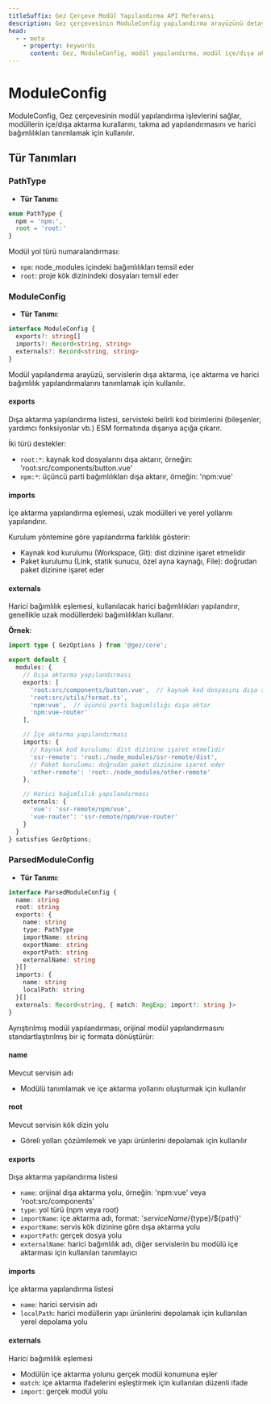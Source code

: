 ```yaml
---
titleSuffix: Gez Çerçeve Modül Yapılandırma API Referansı
description: Gez çerçevesinin ModuleConfig yapılandırma arayüzünü detaylı olarak açıklar, modül içe/dışa aktarma kurallarını, takma ad yapılandırmasını ve harici bağımlılık yönetimini içerir, geliştiricilerin çerçevenin modüler sistemini derinlemesine anlamasına yardımcı olur.
head:
  - - meta
    - property: keywords
      content: Gez, ModuleConfig, modül yapılandırma, modül içe/dışa aktarma, harici bağımlılık, takma ad yapılandırma, bağımlılık yönetimi, Web uygulama çerçevesi
---
```


# ModuleConfig

ModuleConfig, Gez çerçevesinin modül yapılandırma işlevlerini sağlar, modüllerin içe/dışa aktarma kurallarını, takma ad yapılandırmasını ve harici bağımlılıkları tanımlamak için kullanılır.

## Tür Tanımları

### PathType

- **Tür Tanımı**:
```ts
enum PathType {
  npm = 'npm:', 
  root = 'root:'
}
```

Modül yol türü numaralandırması:
- `npm`: node_modules içindeki bağımlılıkları temsil eder
- `root`: proje kök dizinindeki dosyaları temsil eder

### ModuleConfig

- **Tür Tanımı**:
```ts
interface ModuleConfig {
  exports?: string[]
  imports?: Record<string, string>
  externals?: Record<string, string>
}
```

Modül yapılandırma arayüzü, servislerin dışa aktarma, içe aktarma ve harici bağımlılık yapılandırmalarını tanımlamak için kullanılır.

#### exports

Dışa aktarma yapılandırma listesi, servisteki belirli kod birimlerini (bileşenler, yardımcı fonksiyonlar vb.) ESM formatında dışarıya açığa çıkarır.

İki türü destekler:
- `root:*`: kaynak kod dosyalarını dışa aktarır, örneğin: 'root:src/components/button.vue'
- `npm:*`: üçüncü parti bağımlılıkları dışa aktarır, örneğin: 'npm:vue'

#### imports

İçe aktarma yapılandırma eşlemesi, uzak modülleri ve yerel yollarını yapılandırır.

Kurulum yöntemine göre yapılandırma farklılık gösterir:
- Kaynak kod kurulumu (Workspace, Git): dist dizinine işaret etmelidir
- Paket kurulumu (Link, statik sunucu, özel ayna kaynağı, File): doğrudan paket dizinine işaret eder

#### externals

Harici bağımlılık eşlemesi, kullanılacak harici bağımlılıkları yapılandırır, genellikle uzak modüllerdeki bağımlılıkları kullanır.

**Örnek**:
```ts title="entry.node.ts"
import type { GezOptions } from '@gez/core';

export default {
  modules: {
    // Dışa aktarma yapılandırması
    exports: [
      'root:src/components/button.vue',  // kaynak kod dosyasını dışa aktar
      'root:src/utils/format.ts',
      'npm:vue',  // üçüncü parti bağımlılığı dışa aktar
      'npm:vue-router'
    ],

    // İçe aktarma yapılandırması
    imports: {
      // Kaynak kod kurulumu: dist dizinine işaret etmelidir
      'ssr-remote': 'root:./node_modules/ssr-remote/dist',
      // Paket kurulumu: doğrudan paket dizinine işaret eder
      'other-remote': 'root:./node_modules/other-remote'
    },

    // Harici bağımlılık yapılandırması
    externals: {
      'vue': 'ssr-remote/npm/vue',
      'vue-router': 'ssr-remote/npm/vue-router'
    }
  }
} satisfies GezOptions;
```

### ParsedModuleConfig

- **Tür Tanımı**:
```ts
interface ParsedModuleConfig {
  name: string
  root: string
  exports: {
    name: string
    type: PathType
    importName: string
    exportName: string
    exportPath: string
    externalName: string
  }[]
  imports: {
    name: string
    localPath: string
  }[]
  externals: Record<string, { match: RegExp; import?: string }>
}
```

Ayrıştırılmış modül yapılandırması, orijinal modül yapılandırmasını standartlaştırılmış bir iç formata dönüştürür:

#### name
Mevcut servisin adı
- Modülü tanımlamak ve içe aktarma yollarını oluşturmak için kullanılır

#### root
Mevcut servisin kök dizin yolu
- Göreli yolları çözümlemek ve yapı ürünlerini depolamak için kullanılır

#### exports
Dışa aktarma yapılandırma listesi
- `name`: orijinal dışa aktarma yolu, örneğin: 'npm:vue' veya 'root:src/components'
- `type`: yol türü (npm veya root)
- `importName`: içe aktarma adı, format: '${serviceName}/${type}/${path}'
- `exportName`: servis kök dizinine göre dışa aktarma yolu
- `exportPath`: gerçek dosya yolu
- `externalName`: harici bağımlılık adı, diğer servislerin bu modülü içe aktarması için kullanılan tanımlayıcı

#### imports
İçe aktarma yapılandırma listesi
- `name`: harici servisin adı
- `localPath`: harici modüllerin yapı ürünlerini depolamak için kullanılan yerel depolama yolu

#### externals
Harici bağımlılık eşlemesi
- Modülün içe aktarma yolunu gerçek modül konumuna eşler
- `match`: içe aktarma ifadelerini eşleştirmek için kullanılan düzenli ifade
- `import`: gerçek modül yolu
```